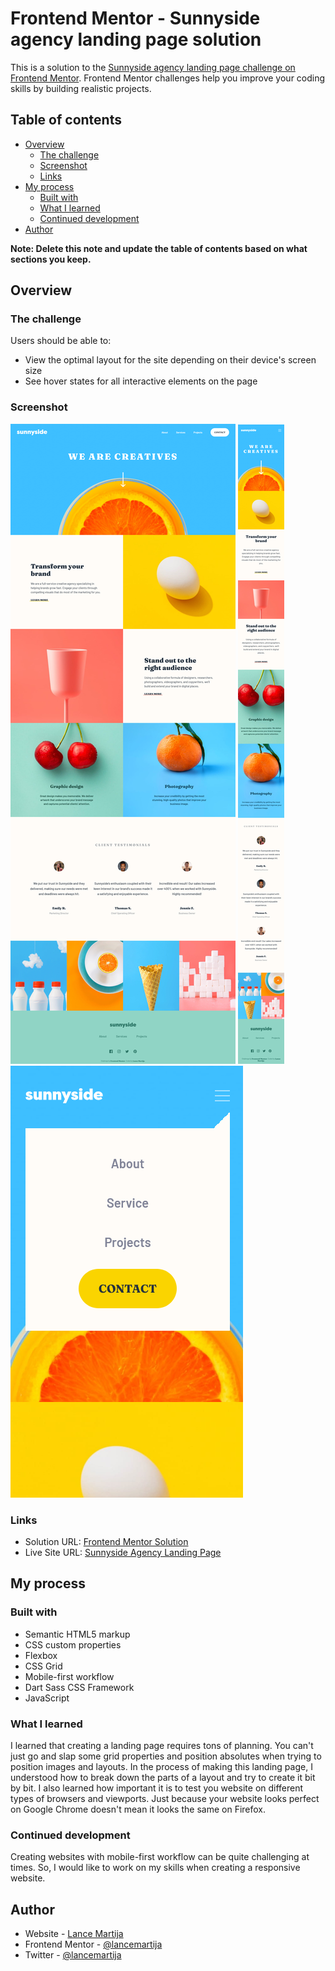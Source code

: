 # Frontend Mentor - Sunnyside agency landing page solution

This is a solution to the [Sunnyside agency landing page challenge on Frontend Mentor](https://www.frontendmentor.io/challenges/sunnyside-agency-landing-page-7yVs3B6ef). Frontend Mentor challenges help you improve your coding skills by building realistic projects.

## Table of contents

- [Overview](#overview)
  - [The challenge](#the-challenge)
  - [Screenshot](#screenshot)
  - [Links](#links)
- [My process](#my-process)
  - [Built with](#built-with)
  - [What I learned](#what-i-learned)
  - [Continued development](#continued-development)
- [Author](#author)

**Note: Delete this note and update the table of contents based on what sections you keep.**

## Overview

### The challenge

Users should be able to:

- View the optimal layout for the site depending on their device's screen size
- See hover states for all interactive elements on the page

### Screenshot

![desktop-view](screenshots/desktop-view.png)
![mobile-view](screenshots/mobile-view.png)
![mobile-view-menu](screenshots/mobile-view-menu.png)

### Links

- Solution URL: [Frontend Mentor Solution]()
- Live Site URL: [Sunnyside Agency Landing Page](https://lancemartija.github.io/SunnysideAgencyLandingPage/)

## My process

### Built with

- Semantic HTML5 markup
- CSS custom properties
- Flexbox
- CSS Grid
- Mobile-first workflow
- Dart Sass CSS Framework
- JavaScript

### What I learned

I learned that creating a landing page requires tons of planning. You can't just go and slap some grid properties and position absolutes when trying to position images and layouts. In the process of making this landing page, I understood how to break down the parts of a layout and try to create it bit by bit. I also learned how important it is to test you website on different types of browsers and viewports. Just because your website looks perfect on Google Chrome doesn't mean it looks the same on Firefox.

### Continued development

Creating websites with mobile-first workflow can be quite challenging at times. So, I would like to work on my skills when creating a responsive website.

## Author

- Website - [Lance Martija](https://github.com/lancemartija)
- Frontend Mentor - [@lancemartija](https://www.frontendmentor.io/profile/lancemartija)
- Twitter - [@lancemartija](https://www.twitter.com/lancemartija)